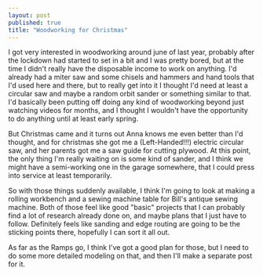 ```yaml
---
layout: post
published: true
title: "Woodworking for Christmas"
---
```

I got very interested in woodworking around june of last year, probably after the lockdown had started to set in a bit and I was pretty bored, but at the time I didn't really have the disposable income to work on anything. I'd already had a miter saw and some chisels and hammers and hand tools that I'd used here and there, but to really get into it I thought I'd need at least a circular saw and maybe a random orbit sander or something similar to that. I'd basically been putting off doing any kind of woodworking beyond just watching videos for months, and I thought I wouldn't have the opportunity to do anything until at least early spring.

But Christmas came and it turns out Anna knows me even better than I'd thought, and for christmas she got me a (Left-Handed!!!) electric circular saw, and her parents got me a saw guide for cutting plywood. At this point, the only thing I'm really waiting on is some kind of sander, and I think we might have a semi-working one in the garage somewhere, that I could press into service at least temporarily.

So with those things suddenly available, I think I'm going to look at making a rolling workbench and a sewing machine table for Bill's antique sewing machine. Both of those feel like good "basic" projects that I can probably find a lot of research already done on, and maybe plans that I just have to follow. Definitely feels like sanding and edge routing are going to be the sticking points there, hopefully I can sort it all out.

As far as the Ramps go, I think I've got a good plan for those, but I need to do some more detailed modeling on that, and then I'll make a separate post for it.
